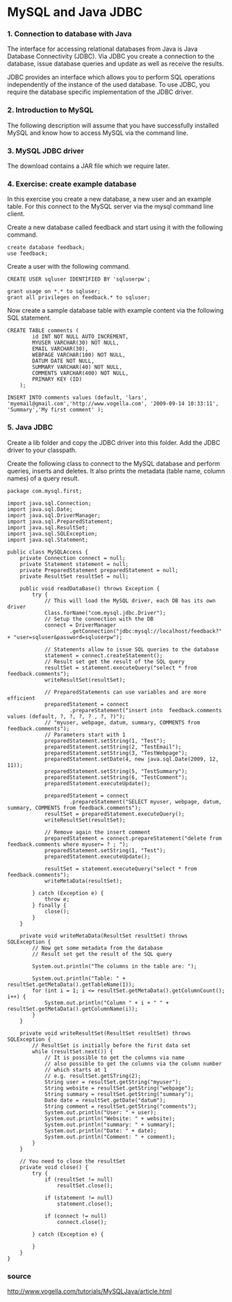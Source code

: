 # MySQL and Java JDBC

### 1. Connection to database with Java

The interface for accessing relational databases from Java is Java Database Connectivity (JDBC). Via JDBC you create a connection to the database, issue database queries and update as well as receive the results.

JDBC provides an interface which allows you to perform SQL operations independently of the instance of the used database. To use JDBC, you require the database specific implementation of the JDBC driver.

### 2. Introduction to MySQL

The following description will assume that you have successfully installed MySQL and know how to access MySQL via the command line.

### 3. MySQL JDBC driver

The download contains a JAR file which we require later.

### 4. Exercise: create example database

In this exercise you create a new database, a new user and an example table. For this connect to the MySQL server via the mysql command line client.

Create a new database called feedback and start using it with the following command.

	create database feedback;
	use feedback;

Create a user with the following command.

	CREATE USER sqluser IDENTIFIED BY 'sqluserpw';
	
	grant usage on *.* to sqluser;
	grant all privileges on feedback.* to sqluser;

Now create a sample database table with example content via the following SQL statement.

	CREATE TABLE comments (
	        id INT NOT NULL AUTO_INCREMENT,
	        MYUSER VARCHAR(30) NOT NULL,
	        EMAIL VARCHAR(30),
	        WEBPAGE VARCHAR(100) NOT NULL,
	        DATUM DATE NOT NULL,
	        SUMMARY VARCHAR(40) NOT NULL,
	        COMMENTS VARCHAR(400) NOT NULL,
	        PRIMARY KEY (ID)
	    );
	
	INSERT INTO comments values (default, 'lars', 'myemail@gmail.com','http://www.vogella.com', '2009-09-14 10:33:11', 'Summary','My first comment' );

### 5. Java JDBC

Create a lib folder and copy the JDBC driver into this folder. Add the JDBC driver to your classpath.


Create the following class to connect to the MySQL database and perform queries, inserts and deletes. It also prints the metadata (table name, column names) of a query result.

	package com.mysql.first;
	
	import java.sql.Connection;
	import java.sql.Date;
	import java.sql.DriverManager;
	import java.sql.PreparedStatement;
	import java.sql.ResultSet;
	import java.sql.SQLException;
	import java.sql.Statement;
	
	public class MySQLAccess {
		private Connection connect = null;
		private Statement statement = null;
		private PreparedStatement preparedStatement = null;
		private ResultSet resultSet = null;
	
		public void readDataBase() throws Exception {
			try {
				// This will load the MySQL driver, each DB has its own driver
				Class.forName("com.mysql.jdbc.Driver");
				// Setup the connection with the DB
				connect = DriverManager
						.getConnection("jdbc:mysql://localhost/feedback?" + "user=sqluser&password=sqluserpw");
	
				// Statements allow to issue SQL queries to the database
				statement = connect.createStatement();
				// Result set get the result of the SQL query
				resultSet = statement.executeQuery("select * from feedback.comments");
				writeResultSet(resultSet);
	
				// PreparedStatements can use variables and are more efficient
				preparedStatement = connect
						.prepareStatement("insert into  feedback.comments values (default, ?, ?, ?, ? , ?, ?)");
				// "myuser, webpage, datum, summary, COMMENTS from feedback.comments");
				// Parameters start with 1
				preparedStatement.setString(1, "Test");
				preparedStatement.setString(2, "TestEmail");
				preparedStatement.setString(3, "TestWebpage");
				preparedStatement.setDate(4, new java.sql.Date(2009, 12, 11));
				preparedStatement.setString(5, "TestSummary");
				preparedStatement.setString(6, "TestComment");
				preparedStatement.executeUpdate();
	
				preparedStatement = connect
						.prepareStatement("SELECT myuser, webpage, datum, summary, COMMENTS from feedback.comments");
				resultSet = preparedStatement.executeQuery();
				writeResultSet(resultSet);
	
				// Remove again the insert comment
				preparedStatement = connect.prepareStatement("delete from feedback.comments where myuser= ? ; ");
				preparedStatement.setString(1, "Test");
				preparedStatement.executeUpdate();
	
				resultSet = statement.executeQuery("select * from feedback.comments");
				writeMetaData(resultSet);
	
			} catch (Exception e) {
				throw e;
			} finally {
				close();
			}
		}
	
		private void writeMetaData(ResultSet resultSet) throws SQLException {
			// Now get some metadata from the database
			// Result set get the result of the SQL query
	
			System.out.println("The columns in the table are: ");
	
			System.out.println("Table: " + resultSet.getMetaData().getTableName(1));
			for (int i = 1; i <= resultSet.getMetaData().getColumnCount(); i++) {
				System.out.println("Column " + i + " " + resultSet.getMetaData().getColumnName(i));
			}
		}
	
		private void writeResultSet(ResultSet resultSet) throws SQLException {
			// ResultSet is initially before the first data set
			while (resultSet.next()) {
				// It is possible to get the columns via name
				// also possible to get the columns via the column number
				// which starts at 1
				// e.g. resultSet.getSTring(2);
				String user = resultSet.getString("myuser");
				String website = resultSet.getString("webpage");
				String summary = resultSet.getString("summary");
				Date date = resultSet.getDate("datum");
				String comment = resultSet.getString("comments");
				System.out.println("User: " + user);
				System.out.println("Website: " + website);
				System.out.println("summary: " + summary);
				System.out.println("Date: " + date);
				System.out.println("Comment: " + comment);
			}
		}
	
		// You need to close the resultSet
		private void close() {
			try {
				if (resultSet != null)
					resultSet.close();
	
				if (statement != null)
					statement.close();
	
				if (connect != null)
					connect.close();
	
			} catch (Exception e) {
	
			}
		}
	}











### source
http://www.vogella.com/tutorials/MySQLJava/article.html





